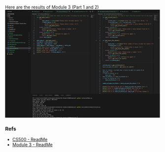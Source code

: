 Here are the results of Module 3 (Part 1 and 2)
![alt text](MarkdownImages/image.png)

### Refs
- [CS500 - ReadMe](../ReadMe.md)
- [Module 3 - ReadMe](ReadMe.md)